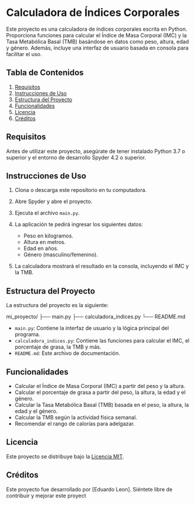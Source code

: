 # Calculadora de Índices Corporales

Este proyecto es una calculadora de índices 
corporales escrita en Python. Proporciona 
funciones para calcular el Índice de Masa 
Corporal (IMC) y la Tasa Metabólica Basal (TMB) 
basándose en datos como peso, altura, edad y 
género. Además, incluye una interfaz de usuario 
basada en consola para facilitar el uso.

## Tabla de Contenidos

1. [Requisitos](#requisitos)
2. [Instrucciones de Uso](#instrucciones-de-uso)
3. [Estructura del Proyecto](#estructura-del-proyecto)
4. [Funcionalidades](#funcionalidades)
5. [Licencia](#licencia)
6. [Créditos](#créditos)

## Requisitos

Antes de utilizar este proyecto, asegúrate de tener 
instalado Python 3.7 o superior y el entorno de 
desarrollo Spyder 4.2 o superior.

## Instrucciones de Uso

1. Clona o descarga este repositorio en tu computadora.

2. Abre Spyder y abre el proyecto.

3. Ejecuta el archivo `main.py`.

4. La aplicación te pedirá ingresar los siguientes datos:
   - Peso en kilogramos.
   - Altura en metros.
   - Edad en años.
   - Género (masculino/femenino).

5. La calculadora mostrará el resultado en la consola, 
incluyendo el IMC y la TMB.

## Estructura del Proyecto

La estructura del proyecto es la siguiente:

mi_proyecto/
├── main.py
├── calculadora_indices.py
└── README.md

- `main.py`: Contiene la interfaz de usuario y la lógica 
             principal del programa.
- `calculadora_indices.py`: Contiene las funciones para 
              calcular el IMC, el porcentaje de grasa, 
			  la TMB y más.
- `README.md`: Este archivo de documentación.

## Funcionalidades

- Calcular el Índice de Masa Corporal (IMC) a partir del 
   peso y la altura.
- Calcular el porcentaje de grasa a partir del peso, 
  la altura, la edad y el género.
- Calcular la Tasa Metabólica Basal (TMB) basada en el peso, 
  la altura, la edad y el género.
- Calcular la TMB según la actividad física semanal.
- Recomendar el rango de calorías para adelgazar.

## Licencia

Este proyecto se distribuye bajo la [Licencia MIT](LICENSE).

## Créditos

Este proyecto fue desarrollado por [Eduardo Leon]. Siéntete 
libre de contribuir y mejorar este proyect
